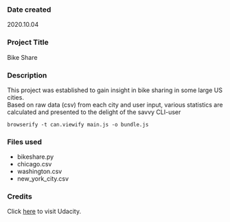 ### Date created
2020.10.04

### Project Title
Bike Share

### Description
This project was established to gain insight in bike sharing in some large US cities.  
Based on raw data (csv) from each city and user input, various statistics are calculated and presented to the delight of the savvy CLI-user

```
browserify -t can.viewify main.js -o bundle.js
```



### Files used
* bikeshare.py
* chicago.csv
* washington.csv
* new_york_city.csv

### Credits
Click [here](http://www.udacity.com) to visit Udacity.
